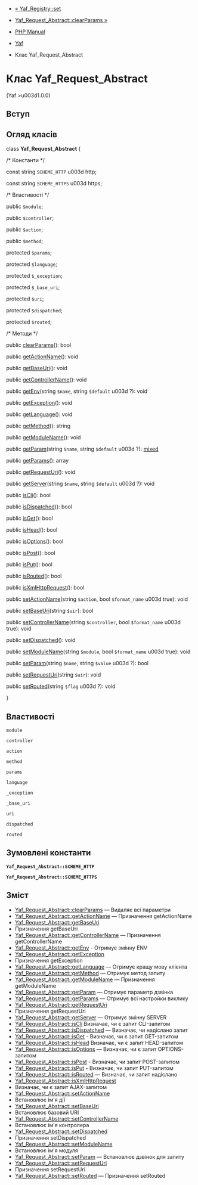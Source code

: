 - [« Yaf_Registry::set](yaf-registry.set.md)
- [Yaf_Request_Abstract::clearParams
»](yaf-request-abstract.clearparams.md)

- [PHP Manual](index.md)
- [Yaf](book.yaf.md)
- Клас Yaf_Request_Abstract

# Клас Yaf_Request_Abstract

(Yaf \>u003d1.0.0)

## Вступ

## Огляд класів

class **Yaf_Request_Abstract** {

/\* Константи \*/

const string `SCHEME_HTTP` u003d http;

const string `SCHEME_HTTPS` u003d https;

/\* Властивості \*/

public `$module`;

public `$controller`;

public `$action`;

public `$method`;

protected `$params`;

protected `$language`;

protected `$_exception`;

protected `$_base_uri`;

protected `$uri`;

protected `$dispatched`;

protected `$routed`;

/\* Методи \*/

public [clearParams](yaf-request-abstract.clearparams.md)(): bool

public [getActionName](yaf-request-abstract.getactionname.md)(): void

public [getBaseUri](yaf-request-abstract.getbaseuri.md)(): void

public
[getControllerName](yaf-request-abstract.getcontrollername.md)(): void

public [getEnv](yaf-request-abstract.getenv.md)(string `$name`, string
`$default` u003d ?): void

public [getException](yaf-request-abstract.getexception.md)(): void

public [getLanguage](yaf-request-abstract.getlanguage.md)(): void

public [getMethod](yaf-request-abstract.getmethod.md)(): string

public [getModuleName](yaf-request-abstract.getmodulename.md)(): void

public [getParam](yaf-request-abstract.getparam.md)(string `$name`,
string `$default` u003d ?):
[mixed](language.types.declarations.md#language.types.declarations.mixed)

public [getParams](yaf-request-abstract.getparams.md)(): array

public [getRequestUri](yaf-request-abstract.getrequesturi.md)(): void

public [getServer](yaf-request-abstract.getserver.md)(string `$name`,
string `$default` u003d ?): void

public [isCli](yaf-request-abstract.iscli.md)(): bool

public [isDispatched](yaf-request-abstract.isdispatched.md)(): bool

public [isGet](yaf-request-abstract.isget.md)(): bool

public [isHead](yaf-request-abstract.ishead.md)(): bool

public [isOptions](yaf-request-abstract.isoptions.md)(): bool

public [isPost](yaf-request-abstract.ispost.md)(): bool

public [isPut](yaf-request-abstract.isput.md)(): bool

public [isRouted](yaf-request-abstract.isrouted.md)(): bool

public [isXmlHttpRequest](yaf-request-abstract.isxmlhttprequest.md)():
bool

public [setActionName](yaf-request-abstract.setactionname.md)(string
`$action`, bool `$format_name` u003d true): void

public [setBaseUri](yaf-request-abstract.setbaseuri.md)(string
`$uir`): bool

public
[setControllerName](yaf-request-abstract.setcontrollername.md)(string
`$controller`, bool `$format_name` u003d true): void

public [setDispatched](yaf-request-abstract.setdispatched.md)(): void

public [setModuleName](yaf-request-abstract.setmodulename.md)(string
`$module`, bool `$format_name` u003d true): void

public [setParam](yaf-request-abstract.setparam.md)(string `$name`,
string `$value` u003d ?): bool

public [setRequestUri](yaf-request-abstract.setrequesturi.md)(string
`$uir`): void

public [setRouted](yaf-request-abstract.setrouted.md)(string `$flag` u003d
?): void

}

## Властивості

`module`

`controller`

`action`

`method`

`params`

`language`

`_exception`

`_base_uri`

`uri`

`dispatched`

`routed`

## Зумовлені константи

**`Yaf_Request_Abstract::SCHEME_HTTP`**

**`Yaf_Request_Abstract::SCHEME_HTTPS`**

## Зміст

- [Yaf_Request_Abstract::clearParams](yaf-request-abstract.clearparams.md)
— Видаляє всі параметри
- [Yaf_Request_Abstract::getActionName](yaf-request-abstract.getactionname.md)
— Призначення getActionName
- [Yaf_Request_Abstract::getBaseUri](yaf-request-abstract.getbaseuri.md)
- Призначення getBaseUri
- [Yaf_Request_Abstract::getControllerName](yaf-request-abstract.getcontrollername.md)
— Призначення getControllerName
- [Yaf_Request_Abstract::getEnv](yaf-request-abstract.getenv.md) -
Отримує змінну ENV
- [Yaf_Request_Abstract::getException](yaf-request-abstract.getexception.md)
- Призначення getException
- [Yaf_Request_Abstract::getLanguage](yaf-request-abstract.getlanguage.md)
— Отримує кращу мову клієнта
- [Yaf_Request_Abstract::getMethod](yaf-request-abstract.getmethod.md)
— Отримує метод запиту
- [Yaf_Request_Abstract::getModuleName](yaf-request-abstract.getmodulename.md)
— Призначення getModuleName
- [Yaf_Request_Abstract::getParam](yaf-request-abstract.getparam.md)
— Отримує параметр дзвінка
- [Yaf_Request_Abstract::getParams](yaf-request-abstract.getparams.md)
— Отримує всі настройки виклику
- [Yaf_Request_Abstract::getRequestUri](yaf-request-abstract.getrequesturi.md)
- Призначення getRequestUri
- [Yaf_Request_Abstract::getServer](yaf-request-abstract.getserver.md)
— Отримує змінну SERVER
- [Yaf_Request_Abstract::isCli](yaf-request-abstract.iscli.md)
Визначає, чи є запит CLI-запитом
- [Yaf_Request_Abstract::isDispatched](yaf-request-abstract.isdispatched.md)
— Визначає, чи надіслано запит
- [Yaf_Request_Abstract::isGet](yaf-request-abstract.isget.md) -
Визначає, чи є запит GET-запитом
- [Yaf_Request_Abstract::isHead](yaf-request-abstract.ishead.md)
Визначає, чи є запит HEAD-запитом
- [Yaf_Request_Abstract::isOptions](yaf-request-abstract.isoptions.md)
— Визначає, чи є запит OPTIONS-запитом
- [Yaf_Request_Abstract::isPost](yaf-request-abstract.ispost.md) -
Визначає, чи запит POST-запитом
- [Yaf_Request_Abstract::isPut](yaf-request-abstract.isput.md) -
Визначає, чи запит PUT-запитом
- [Yaf_Request_Abstract::isRouted](yaf-request-abstract.isrouted.md)
— Визначає, чи запит надіслано
- [Yaf_Request_Abstract::isXmlHttpRequest](yaf-request-abstract.isxmlhttprequest.md)
- Визначає, чи є запит AJAX-запитом
- [Yaf_Request_Abstract::setActionName](yaf-request-abstract.setactionname.md)
- Встановлює ім'я дії
- [Yaf_Request_Abstract::setBaseUri](yaf-request-abstract.setbaseuri.md)
- Встановлює базовий URI
- [Yaf_Request_Abstract::setControllerName](yaf-request-abstract.setcontrollername.md)
- Встановлює ім'я контролера
- [Yaf_Request_Abstract::setDispatched](yaf-request-abstract.setdispatched.md)
- Призначення setDispatched
- [Yaf_Request_Abstract::setModuleName](yaf-request-abstract.setmodulename.md)
- Встановлює ім'я модуля
- [Yaf_Request_Abstract::setParam](yaf-request-abstract.setparam.md)
— Встановлює дзвінок для запиту
- [Yaf_Request_Abstract::setRequestUri](yaf-request-abstract.setrequesturi.md)
- Призначення setRequestUri
- [Yaf_Request_Abstract::setRouted](yaf-request-abstract.setrouted.md)
— Призначення setRouted
